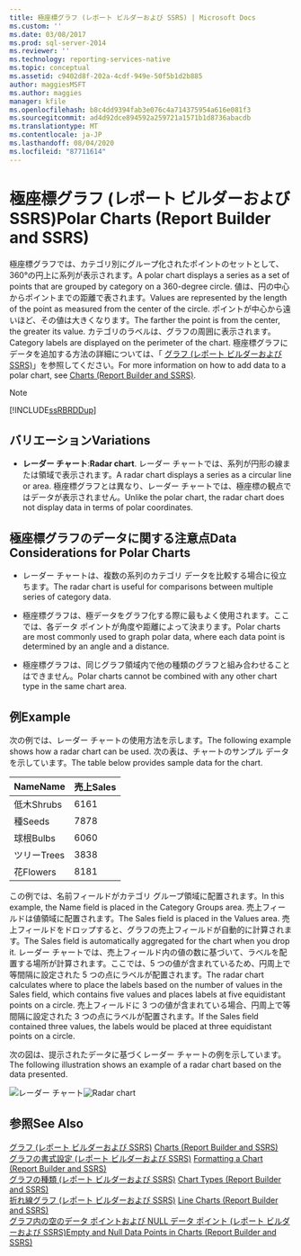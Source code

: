 ```yaml
---
title: 極座標グラフ (レポート ビルダーおよび SSRS) | Microsoft Docs
ms.custom: ''
ms.date: 03/08/2017
ms.prod: sql-server-2014
ms.reviewer: ''
ms.technology: reporting-services-native
ms.topic: conceptual
ms.assetid: c9402d8f-202a-4cdf-949e-50f5b1d2b885
author: maggiesMSFT
ms.author: maggies
manager: kfile
ms.openlocfilehash: b8c4dd9394fab3e076c4a714375954a616e081f3
ms.sourcegitcommit: ad4d92dce894592a259721a1571b1d8736abacdb
ms.translationtype: MT
ms.contentlocale: ja-JP
ms.lasthandoff: 08/04/2020
ms.locfileid: "87711614"
---
```

# <a name="polar-charts-report-builder-and-ssrs"></a><span data-ttu-id="c1116-102">極座標グラフ (レポート ビルダーおよび SSRS)</span><span class="sxs-lookup"><span data-stu-id="c1116-102">Polar Charts (Report Builder and SSRS)</span></span>
  <span data-ttu-id="c1116-103">極座標グラフでは、カテゴリ別にグループ化されたポイントのセットとして、360°の円上に系列が表示されます。</span><span class="sxs-lookup"><span data-stu-id="c1116-103">A polar chart displays a series as a set of points that are grouped by category on a 360-degree circle.</span></span> <span data-ttu-id="c1116-104">値は、円の中心からポイントまでの距離で表されます。</span><span class="sxs-lookup"><span data-stu-id="c1116-104">Values are represented by the length of the point as measured from the center of the circle.</span></span> <span data-ttu-id="c1116-105">ポイントが中心から遠いほど、その値は大きくなります。</span><span class="sxs-lookup"><span data-stu-id="c1116-105">The farther the point is from the center, the greater its value.</span></span> <span data-ttu-id="c1116-106">カテゴリのラベルは、グラフの周囲に表示されます。</span><span class="sxs-lookup"><span data-stu-id="c1116-106">Category labels are displayed on the perimeter of the chart.</span></span> <span data-ttu-id="c1116-107">極座標グラフにデータを追加する方法の詳細については、「 [グラフ &#40;レポート ビルダーおよび SSRS&#41;](charts-report-builder-and-ssrs.md)」を参照してください。</span><span class="sxs-lookup"><span data-stu-id="c1116-107">For more information on how to add data to a polar chart, see [Charts &#40;Report Builder and SSRS&#41;](charts-report-builder-and-ssrs.md).</span></span>  
  
> [!NOTE]  
>  [!INCLUDE[ssRBRDDup](../../includes/ssrbrddup-md.md)]  
  
## <a name="variations"></a><span data-ttu-id="c1116-108">バリエーション</span><span class="sxs-lookup"><span data-stu-id="c1116-108">Variations</span></span>  
  
-   <span data-ttu-id="c1116-109">**レーダー チャート**:</span><span class="sxs-lookup"><span data-stu-id="c1116-109">**Radar chart**.</span></span> <span data-ttu-id="c1116-110">レーダー チャートでは、系列が円形の線または領域で表示されます。</span><span class="sxs-lookup"><span data-stu-id="c1116-110">A radar chart displays a series as a circular line or area.</span></span> <span data-ttu-id="c1116-111">極座標グラフとは異なり、レーダー チャートでは、極座標の観点ではデータが表示されません。</span><span class="sxs-lookup"><span data-stu-id="c1116-111">Unlike the polar chart, the radar chart does not display data in terms of polar coordinates.</span></span>  
  
## <a name="data-considerations-for-polar-charts"></a><span data-ttu-id="c1116-112">極座標グラフのデータに関する注意点</span><span class="sxs-lookup"><span data-stu-id="c1116-112">Data Considerations for Polar Charts</span></span>  
  
-   <span data-ttu-id="c1116-113">レーダー チャートは、複数の系列のカテゴリ データを比較する場合に役立ちます。</span><span class="sxs-lookup"><span data-stu-id="c1116-113">The radar chart is useful for comparisons between multiple series of category data.</span></span>  
  
-   <span data-ttu-id="c1116-114">極座標グラフは、極データをグラフ化する際に最もよく使用されます。ここでは、各データ ポイントが角度や距離によって決まります。</span><span class="sxs-lookup"><span data-stu-id="c1116-114">Polar charts are most commonly used to graph polar data, where each data point is determined by an angle and a distance.</span></span>  
  
-   <span data-ttu-id="c1116-115">極座標グラフは、同じグラフ領域内で他の種類のグラフと組み合わせることはできません。</span><span class="sxs-lookup"><span data-stu-id="c1116-115">Polar charts cannot be combined with any other chart type in the same chart area.</span></span>  
  
## <a name="example"></a><span data-ttu-id="c1116-116">例</span><span class="sxs-lookup"><span data-stu-id="c1116-116">Example</span></span>  
 <span data-ttu-id="c1116-117">次の例では、レーダー チャートの使用方法を示します。</span><span class="sxs-lookup"><span data-stu-id="c1116-117">The following example shows how a radar chart can be used.</span></span> <span data-ttu-id="c1116-118">次の表は、チャートのサンプル データを示しています。</span><span class="sxs-lookup"><span data-stu-id="c1116-118">The table below provides sample data for the chart.</span></span>  
  
|<span data-ttu-id="c1116-119">Name</span><span class="sxs-lookup"><span data-stu-id="c1116-119">Name</span></span>|<span data-ttu-id="c1116-120">売上</span><span class="sxs-lookup"><span data-stu-id="c1116-120">Sales</span></span>|  
|----------|-----------|  
|<span data-ttu-id="c1116-121">低木</span><span class="sxs-lookup"><span data-stu-id="c1116-121">Shrubs</span></span>|<span data-ttu-id="c1116-122">61</span><span class="sxs-lookup"><span data-stu-id="c1116-122">61</span></span>|  
|<span data-ttu-id="c1116-123">種</span><span class="sxs-lookup"><span data-stu-id="c1116-123">Seeds</span></span>|<span data-ttu-id="c1116-124">78</span><span class="sxs-lookup"><span data-stu-id="c1116-124">78</span></span>|  
|<span data-ttu-id="c1116-125">球根</span><span class="sxs-lookup"><span data-stu-id="c1116-125">Bulbs</span></span>|<span data-ttu-id="c1116-126">60</span><span class="sxs-lookup"><span data-stu-id="c1116-126">60</span></span>|  
|<span data-ttu-id="c1116-127">ツリー</span><span class="sxs-lookup"><span data-stu-id="c1116-127">Trees</span></span>|<span data-ttu-id="c1116-128">38</span><span class="sxs-lookup"><span data-stu-id="c1116-128">38</span></span>|  
|<span data-ttu-id="c1116-129">花</span><span class="sxs-lookup"><span data-stu-id="c1116-129">Flowers</span></span>|<span data-ttu-id="c1116-130">81</span><span class="sxs-lookup"><span data-stu-id="c1116-130">81</span></span>|  
  
 <span data-ttu-id="c1116-131">この例では、名前フィールドがカテゴリ グループ領域に配置されます。</span><span class="sxs-lookup"><span data-stu-id="c1116-131">In this example, the Name field is placed in the Category Groups area.</span></span> <span data-ttu-id="c1116-132">売上フィールドは値領域に配置されます。</span><span class="sxs-lookup"><span data-stu-id="c1116-132">The Sales field is placed in the Values area.</span></span> <span data-ttu-id="c1116-133">売上フィールドをドロップすると、グラフの売上フィールドが自動的に計算されます。</span><span class="sxs-lookup"><span data-stu-id="c1116-133">The Sales field is automatically aggregated for the chart when you drop it.</span></span> <span data-ttu-id="c1116-134">レーダー チャートでは、売上フィールド内の値の数に基づいて、ラベルを配置する場所が計算されます。ここでは、5 つの値が含まれているため、円周上で等間隔に設定された 5 つの点にラベルが配置されます。</span><span class="sxs-lookup"><span data-stu-id="c1116-134">The radar chart calculates where to place the labels based on the number of values in the Sales field, which contains five values and places labels at five equidistant points on a circle.</span></span> <span data-ttu-id="c1116-135">売上フィールドに 3 つの値が含まれている場合、円周上で等間隔に設定された 3 つの点にラベルが配置されます。</span><span class="sxs-lookup"><span data-stu-id="c1116-135">If the Sales field contained three values, the labels would be placed at three equidistant points on a circle.</span></span>  
  
 <span data-ttu-id="c1116-136">次の図は、提示されたデータに基づくレーダー チャートの例を示しています。</span><span class="sxs-lookup"><span data-stu-id="c1116-136">The following illustration shows an example of a radar chart based on the data presented.</span></span>  
  
 <span data-ttu-id="c1116-137">![レーダー チャート](../media/rs-radarchart.gif "レーダー チャート")</span><span class="sxs-lookup"><span data-stu-id="c1116-137">![Radar chart](../media/rs-radarchart.gif "Radar chart")</span></span>  
  
## <a name="see-also"></a><span data-ttu-id="c1116-138">参照</span><span class="sxs-lookup"><span data-stu-id="c1116-138">See Also</span></span>  
 <span data-ttu-id="c1116-139">[グラフ &#40;レポート ビルダーおよび SSRS&#41;](charts-report-builder-and-ssrs.md) </span><span class="sxs-lookup"><span data-stu-id="c1116-139">[Charts &#40;Report Builder and SSRS&#41;](charts-report-builder-and-ssrs.md) </span></span>  
 <span data-ttu-id="c1116-140">[グラフの書式設定 (レポート ビルダーおよび SSRS)](formatting-a-chart-report-builder-and-ssrs.md) </span><span class="sxs-lookup"><span data-stu-id="c1116-140">[Formatting a Chart &#40;Report Builder and SSRS&#41;](formatting-a-chart-report-builder-and-ssrs.md) </span></span>  
 <span data-ttu-id="c1116-141">[グラフの種類 &#40;レポート ビルダーおよび SSRS&#41;](chart-types-report-builder-and-ssrs.md) </span><span class="sxs-lookup"><span data-stu-id="c1116-141">[Chart Types &#40;Report Builder and SSRS&#41;](chart-types-report-builder-and-ssrs.md) </span></span>  
 <span data-ttu-id="c1116-142">[折れ線グラフ &#40;レポート ビルダーおよび SSRS&#41;](line-charts-report-builder-and-ssrs.md) </span><span class="sxs-lookup"><span data-stu-id="c1116-142">[Line Charts &#40;Report Builder and SSRS&#41;](line-charts-report-builder-and-ssrs.md) </span></span>  
 [<span data-ttu-id="c1116-143">グラフ内の空のデータ ポイントおよび NULL データ ポイント (レポート ビルダーおよび SSRS)</span><span class="sxs-lookup"><span data-stu-id="c1116-143">Empty and Null Data Points in Charts &#40;Report Builder and SSRS&#41;</span></span>](empty-and-null-data-points-in-charts-report-builder-and-ssrs.md)  
  
  
